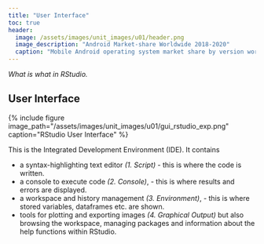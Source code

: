 ```yaml
---
title: "User Interface"
toc: true
header:
  image: /assets/images/unit_images/u01/header.png
  image_description: "Android Market-share Worldwide 2018-2020"
  caption: "Mobile Android operating system market share by version worldwide from 2018 to 2020: [StatCounter](https://gs.statcounter.com/android-version-market-share/mobile/worldwide/#monthly-201907-202001) [via Statista](https://www.statista.com/statistics/921152/mobile-android-version-share-worldwide/)"
---
```

*What is what in RStudio.*
<!--more-->


## User Interface

{% include figure image_path="/assets/images/unit_images/u01/gui_rstudio_exp.png" caption="RStudio User Interface" %}

This is the Integrated Development Environment (IDE). It contains
* a syntax-highlighting text editor *(1. Script)* - this is where the code is written.
* a console to execute code *(2. Console)*, - this is where results and errors are displayed.
* a workspace and history management *(3. Environment)*, - this is where stored variables, dataframes etc. are shown.
* tools for plotting and exporting images *(4. Graphical Output)* but also browsing the workspace, managing packages and information about the help functions within RStudio.






<!--
## Further reading

add some day
-->
